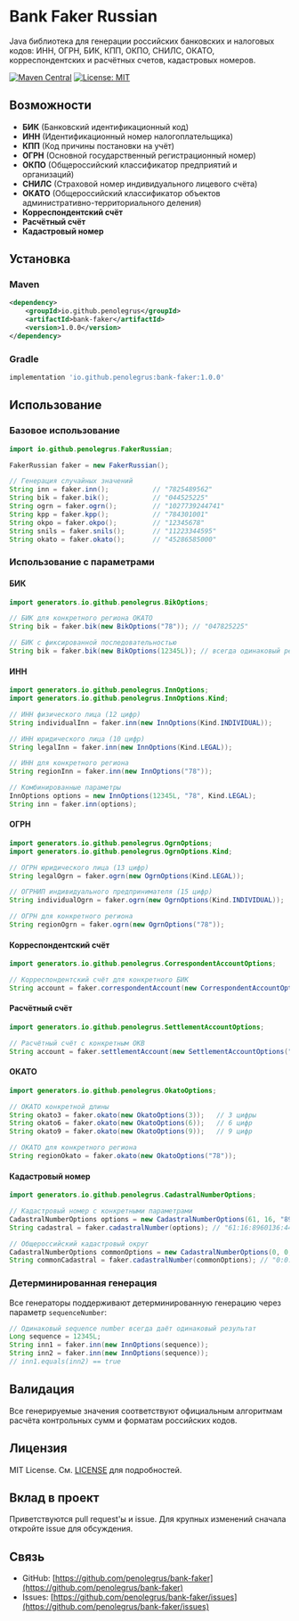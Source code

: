 # Bank Faker Russian

Java библиотека для генерации российских банковских и налоговых кодов: ИНН, ОГРН, БИК, КПП, ОКПО, СНИЛС, ОКАТО, корреспондентских и расчётных счетов, кадастровых номеров.

[![Maven Central](https://img.shields.io/maven-central/v/com.github.fakerussian/bank-faker-russian.svg)](https://search.maven.org/artifact/io.github.penolegrus/bank-faker)
[![License: MIT](https://img.shields.io/badge/License-MIT-yellow.svg)](https://opensource.org/licenses/MIT)

## Возможности

* **БИК** (Банковский идентификационный код)
* **ИНН** (Идентификационный номер налогоплательщика) 
* **КПП** (Код причины постановки на учёт)
* **ОГРН** (Основной государственный регистрационный номер)
* **ОКПО** (Общероссийский классификатор предприятий и организаций)
* **СНИЛС** (Страховой номер индивидуального лицевого счёта)
* **ОКАТО** (Общероссийский классификатор объектов административно-территориального деления)
* **Корреспондентский счёт**
* **Расчётный счёт**
* **Кадастровый номер**

## Установка

### Maven

```xml
<dependency>
    <groupId>io.github.penolegrus</groupId>
    <artifactId>bank-faker</artifactId>
    <version>1.0.0</version>
</dependency>
```

### Gradle

```gradle
implementation 'io.github.penolegrus:bank-faker:1.0.0'
```

## Использование

### Базовое использование

```java
import io.github.penolegrus.FakerRussian;

FakerRussian faker = new FakerRussian();

// Генерация случайных значений
String inn = faker.inn();           // "7825489562"
String bik = faker.bik();           // "044525225"
String ogrn = faker.ogrn();         // "1027739244741"
String kpp = faker.kpp();           // "784301001"
String okpo = faker.okpo();         // "12345678"
String snils = faker.snils();       // "11223344595"
String okato = faker.okato();       // "45286585000"
```

### Использование с параметрами

#### БИК

```java
import generators.io.github.penolegrus.BikOptions;

// БИК для конкретного региона ОКАТО
String bik = faker.bik(new BikOptions("78")); // "047825225"

// БИК с фиксированной последовательностью
String bik = faker.bik(new BikOptions(12345L)); // всегда одинаковый результат
```

#### ИНН

```java
import generators.io.github.penolegrus.InnOptions;
import generators.io.github.penolegrus.InnOptions.Kind;

// ИНН физического лица (12 цифр)
String individualInn = faker.inn(new InnOptions(Kind.INDIVIDUAL));

// ИНН юридического лица (10 цифр)
String legalInn = faker.inn(new InnOptions(Kind.LEGAL));

// ИНН для конкретного региона
String regionInn = faker.inn(new InnOptions("78"));

// Комбинированные параметры
InnOptions options = new InnOptions(12345L, "78", Kind.LEGAL);
String inn = faker.inn(options);
```

#### ОГРН

```java
import generators.io.github.penolegrus.OgrnOptions;
import generators.io.github.penolegrus.OgrnOptions.Kind;

// ОГРН юридического лица (13 цифр)
String legalOgrn = faker.ogrn(new OgrnOptions(Kind.LEGAL));

// ОГРНИП индивидуального предпринимателя (15 цифр)
String individualOgrn = faker.ogrn(new OgrnOptions(Kind.INDIVIDUAL));

// ОГРН для конкретного региона
String regionOgrn = faker.ogrn(new OgrnOptions("78"));
```

#### Корреспондентский счёт

```java
import generators.io.github.penolegrus.CorrespondentAccountOptions;

// Корреспондентский счёт для конкретного БИК
String account = faker.correspondentAccount(new CorrespondentAccountOptions("044525225"));
```

#### Расчётный счёт

```java
import generators.io.github.penolegrus.SettlementAccountOptions;

// Расчётный счёт с конкретным ОКВ
String account = faker.settlementAccount(new SettlementAccountOptions("810"));
```

#### ОКАТО

```java
import generators.io.github.penolegrus.OkatoOptions;

// ОКАТО конкретной длины
String okato3 = faker.okato(new OkatoOptions(3));   // 3 цифры
String okato6 = faker.okato(new OkatoOptions(6));   // 6 цифр
String okato9 = faker.okato(new OkatoOptions(9));   // 9 цифр

// ОКАТО для конкретного региона
String regionOkato = faker.okato(new OkatoOptions("78"));
```

#### Кадастровый номер

```java
import generators.io.github.penolegrus.CadastralNumberOptions;

// Кадастровый номер с конкретными параметрами
CadastralNumberOptions options = new CadastralNumberOptions(61, 16, "8960136");
String cadastral = faker.cadastralNumber(options); // "61:16:8960136:44567"

// Общероссийский кадастровый округ
CadastralNumberOptions commonOptions = new CadastralNumberOptions(0, 0, "0");
String commonCadastral = faker.cadastralNumber(commonOptions); // "0:0:0:1768"
```

### Детерминированная генерация

Все генераторы поддерживают детерминированную генерацию через параметр `sequenceNumber`:

```java
// Одинаковый sequence number всегда даёт одинаковый результат
Long sequence = 12345L;
String inn1 = faker.inn(new InnOptions(sequence));
String inn2 = faker.inn(new InnOptions(sequence));
// inn1.equals(inn2) == true
```

## Валидация

Все генерируемые значения соответствуют официальным алгоритмам расчёта контрольных сумм и форматам российских кодов.

## Лицензия

MIT License. См. [LICENSE](LICENSE) для подробностей.

## Вклад в проект

Приветствуются pull request'ы и issue. Для крупных изменений сначала откройте issue для обсуждения.

## Связь

- GitHub: [https://github.com/penolegrus/bank-faker](https://github.com/penolegrus/bank-faker)
- Issues: [https://github.com/penolegrus/bank-faker/issues](https://github.com/penolegrus/bank-faker/issues)